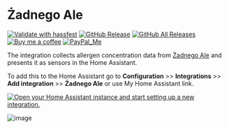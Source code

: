 # Żadnego Ale

[![Validate with hassfest](https://github.com/bieniu/ha-zadnego-ale/actions/workflows/hassfest.yml/badge.svg)](https://github.com/bieniu/ha-zadnego-ale/actions/workflows/hassfest.yml)
[![GitHub Release][releases-shield]][releases]
[![GitHub All Releases][downloads-total-shield]][releases]
[![Buy me a coffee][buy-me-a-coffee-shield]][buy-me-a-coffee]
[![PayPal_Me][paypal-me-shield]][paypal-me]

The integration collects allergen concentration data from [Żadnego Ale](http://zadnegoale.pl) and presents it as sensors in the Home Assistant.

To add this to the Home Assistant go to **Configuration** >> **Integrations** >> **Add integration** >> **Żadnego Ale** or use My Home Assistant link.

[![Open your Home Assistant instance and start setting up a new integration.](https://my.home-assistant.io/badges/config_flow_start.svg)](https://my.home-assistant.io/redirect/config_flow_start/?domain=zadnego_ale)

![image](https://user-images.githubusercontent.com/478555/112281105-faba8980-8c85-11eb-86f8-ee8229fe45cf.png)

[releases]: https://github.com/bieniu/ha-zadnego-ale/releases
[releases-shield]: https://img.shields.io/github/release/bieniu/ha-zadnego-ale.svg?style=popout
[downloads-total-shield]: https://img.shields.io/github/downloads/bieniu/ha-zadnego-ale/total
[buy-me-a-coffee-shield]: https://img.shields.io/static/v1.svg?label=%20&message=Buy%20me%20a%20coffee&color=6f4e37&logo=buy%20me%20a%20coffee&logoColor=white
[buy-me-a-coffee]: https://www.buymeacoffee.com/QnLdxeaqO
[paypal-me-shield]: https://img.shields.io/static/v1.svg?label=%20&message=PayPal.Me&logo=paypal
[paypal-me]: https://www.paypal.me/bieniu79
